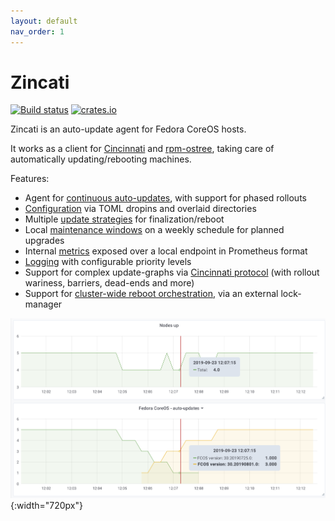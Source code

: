 ```yaml
---
layout: default
nav_order: 1
---
```


# Zincati

[![Build status](https://travis-ci.org/coreos/zincati.svg?branch=master)](https://travis-ci.org/coreos/zincati)
[![crates.io](https://img.shields.io/crates/v/zincati.svg)](https://crates.io/crates/zincati)

Zincati is an auto-update agent for Fedora CoreOS hosts.

It works as a client for [Cincinnati] and [rpm-ostree], taking care of automatically updating/rebooting machines.

Features:
 * Agent for [continuous auto-updates][auto-updates], with support for phased rollouts
 * [Configuration][configuration] via TOML dropins and overlaid directories
 * Multiple [update strategies][updates-strategy] for finalization/reboot
 * Local [maintenance windows][strategy-periodic] on a weekly schedule for planned upgrades
 * Internal [metrics][metrics] exposed over a local endpoint in Prometheus format
 * [Logging][logging] with configurable priority levels
 * Support for complex update-graphs via [Cincinnati protocol][cincinnati-protocol] (with rollout wariness, barriers, dead-ends and more)
 * Support for [cluster-wide reboot orchestration][strategy-fleetlock], via an external lock-manager

![cluster reboot graph](images/metrics.png){:width="720px"}

[Cincinnati]: https://github.com/openshift/cincinnati
[rpm-ostree]: https://github.com/coreos/rpm-ostree

[auto-updates]: usage/auto-updates
[configuration]: usage/configuration
[updates-strategy]: usage/updates-strategy
[strategy-periodic]: usage/updates-strategy#periodic-strategy
[metrics]: usage/metrics
[logging]: usage/logging
[cincinnati-protocol]: development/cincinnati/protocol
[strategy-fleetlock]: usage/updates-strategy#lock-based-strategy

